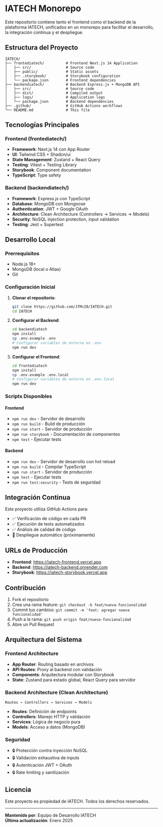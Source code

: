 # IATECH Monorepo

Este repositorio contiene tanto el frontend como el backend de la plataforma IATECH, unificados en un monorepo para facilitar el desarrollo, la integración continua y el despliegue.

## Estructura del Proyecto

```
IATECH/
├── frontediatech/          # Frontend Next.js 14 Application
│   ├── src/                # Source code
│   ├── public/             # Static assets
│   ├── .storybook/         # Storybook configuration
│   └── package.json        # Frontend dependencies
├── backendiatech/          # Backend Express.js + MongoDB API
│   ├── src/                # Source code
│   ├── dist/               # Compiled output
│   ├── logs/               # Application logs
│   └── package.json        # Backend dependencies
├── .github/                # GitHub Actions workflows
└── README.md               # This file
```

## Tecnologías Principales

### Frontend (frontediatech/)
- **Framework**: Next.js 14 con App Router
- **UI**: Tailwind CSS + Shadcn/ui
- **State Management**: Zustand + React Query
- **Testing**: Vitest + Testing Library
- **Storybook**: Component documentation
- **TypeScript**: Type safety

### Backend (backendiatech/)
- **Framework**: Express.js con TypeScript
- **Database**: MongoDB con Mongoose
- **Authentication**: JWT + Google OAuth
- **Architecture**: Clean Architecture (Controllers → Services → Models)
- **Security**: NoSQL injection protection, input validation
- **Testing**: Jest + Supertest

## Desarrollo Local

### Prerrequisitos
- Node.js 18+
- MongoDB (local o Atlas)
- Git

### Configuración Inicial

1. **Clonar el repositorio**:
   ```bash
   git clone https://github.com/JfMc20/IATECH.git
   cd IATECH
   ```

2. **Configurar el Backend**:
   ```bash
   cd backendiatech
   npm install
   cp .env.example .env
   # Configurar variables de entorno en .env
   npm run dev
   ```

3. **Configurar el Frontend**:
   ```bash
   cd frontediatech
   npm install
   cp .env.example .env.local
   # Configurar variables de entorno en .env.local
   npm run dev
   ```

### Scripts Disponibles

#### Frontend
- `npm run dev` - Servidor de desarrollo
- `npm run build` - Build de producción
- `npm run start` - Servidor de producción
- `npm run storybook` - Documentación de componentes
- `npm test` - Ejecutar tests

#### Backend
- `npm run dev` - Servidor de desarrollo con hot reload
- `npm run build` - Compilar TypeScript
- `npm run start` - Servidor de producción
- `npm test` - Ejecutar tests
- `npm run test:security` - Tests de seguridad

## Integración Continua

Este proyecto utiliza GitHub Actions para:
- ✅ Verificación de código en cada PR
- ✅ Ejecución de tests automatizados
- ✅ Análisis de calidad de código
- 🔄 Despliegue automático (próximamente)

## URLs de Producción

- **Frontend**: https://iatech-frontend.vercel.app
- **Backend**: https://iatech-backend.onrender.com
- **Storybook**: https://iatech-storybook.vercel.app

## Contribución

1. Fork el repositorio
2. Crea una rama feature: `git checkout -b feat/nueva-funcionalidad`
3. Commit tus cambios: `git commit -m 'feat: agregar nueva funcionalidad'`
4. Push a la rama: `git push origin feat/nueva-funcionalidad`
5. Abre un Pull Request

## Arquitectura del Sistema

### Frontend Architecture
- **App Router**: Routing basado en archivos
- **API Routes**: Proxy al backend con validación
- **Components**: Arquitectura modular con Storybook
- **State**: Zustand para estado global, React Query para servidor

### Backend Architecture (Clean Architecture)
```
Routes → Controllers → Services → Models
```
- **Routes**: Definición de endpoints
- **Controllers**: Manejo HTTP y validación
- **Services**: Lógica de negocio pura
- **Models**: Acceso a datos (MongoDB)

### Seguridad
- 🔒 Protección contra inyección NoSQL
- 🔒 Validación exhaustiva de inputs
- 🔒 Autenticación JWT + OAuth
- 🔒 Rate limiting y sanitización

## Licencia

Este proyecto es propiedad de IATECH. Todos los derechos reservados.

---

**Mantenido por**: Equipo de Desarrollo IATECH  
**Última actualización**: Enero 2025